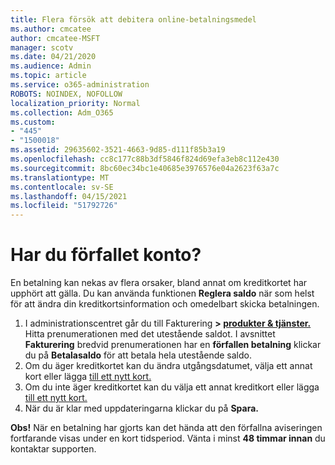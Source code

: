 ```yaml
---
title: Flera försök att debitera online-betalningsmedel
ms.author: cmcatee
author: cmcatee-MSFT
manager: scotv
ms.date: 04/21/2020
ms.audience: Admin
ms.topic: article
ms.service: o365-administration
ROBOTS: NOINDEX, NOFOLLOW
localization_priority: Normal
ms.collection: Adm_O365
ms.custom:
- "445"
- "1500018"
ms.assetid: 29635602-3521-4663-9d85-d111f85b3a19
ms.openlocfilehash: cc8c177c88b3df5846f824d69efa3eb8c112e430
ms.sourcegitcommit: 8bc60ec34bc1e40685e3976576e04a2623f63a7c
ms.translationtype: MT
ms.contentlocale: sv-SE
ms.lasthandoff: 04/15/2021
ms.locfileid: "51792726"
---
```

# <a name="past-due-account"></a>Har du förfallet konto?

En betalning kan nekas av flera orsaker, bland annat om kreditkortet har upphört att gälla. Du kan använda funktionen **Reglera saldo** när som helst för att ändra din kreditkortsinformation och omedelbart skicka betalningen.

1. I administrationscentret går du till Fakturering **> [produkter & tjänster.](https://go.microsoft.com/fwlink/p/?linkid=842054)**
Hitta prenumerationen med det utestående saldot. I avsnittet **Fakturering** bredvid prenumerationen har en **förfallen betalning** klickar du på **Betalasaldo** för att betala hela utestående saldo.
2. Om du äger kreditkortet kan du ändra utgångsdatumet, välja ett annat kort eller lägga [till ett nytt kort.](https://docs.microsoft.com/microsoft-365/commerce/billing-and-payments/manage-payment-methods?view=o365-worldwide)
3. Om du inte äger kreditkortet kan du välja ett annat kreditkort eller lägga [till ett nytt kort.](https://docs.microsoft.com/microsoft-365/commerce/billing-and-payments/manage-payment-methods?view=o365-worldwide)
4. När du är klar med uppdateringarna klickar du på **Spara.**

**Obs!** När en betalning har gjorts kan det hända att den förfallna aviseringen fortfarande visas under en kort tidsperiod. Vänta i minst **48 timmar innan** du kontaktar supporten.
